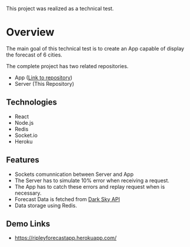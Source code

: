 This project was realized as a technical test.

# Overview

The main goal of this technical test is to create an App capable of display the forecast of 6 cities.

The complete project has two related repositories.
- App ([Link to repository](https://github.com/luisbarrientosf/ripleyforecastapp))
- Server (This Repository)

## Technologies

- React
- Node.js
- Redis
- Socket.io
- Heroku

## Features

- Sockets comunnication between Server and App
- The Server has to simulate 10% error when receiving a request.
- The App has to catch these errors and replay request when is necessary.
- Forecast Data is fetched from [Dark Sky API](https://darksky.net/dev)
- Data storage using Redis.

## Demo Links

- https://ripleyforecastapp.herokuapp.com/
